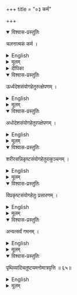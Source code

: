 +++
title = "०३ कर्म"

+++

<details open><summary>विश्वास-प्रस्तुतिः</summary>

चलनात्मकं कर्म ।
</details>

<details><summary>English</summary>

Action consists in motion
</details>

<details><summary>मूलम्</summary>

चलनात्मकं कर्म ।
</details>

<details><summary>दीपिका</summary>

कर्मणो लक्षणमाह **चलनेति**। उत्क्षेपणादीनां कार्यभेदमाह **ऊर्ध्वेति**। शरीरेति। वक्रतासम्पादकमाकुञ्चनम्। ऋजुतासम्पादकं प्रसारणमित्यर्थः।
</details>


<details open><summary>विश्वास-प्रस्तुतिः</summary>

ऊर्ध्वदेशसंयोगहेतुरुत्क्षेपणम् ।
</details>

<details><summary>English</summary>

Casting upward is the cause of conjunction with a higher place.
</details>

<details><summary>मूलम्</summary>

ऊर्ध्वदेशसंयोगहेतुरुत्क्षेपणम् ।
</details>


<details open><summary>विश्वास-प्रस्तुतिः</summary>

अधोदेशसंयोगहेतुरपक्षेपणम् ।
</details>

<details><summary>English</summary>

Casting downward is the cause of contact with a lower place.
</details>

<details><summary>मूलम्</summary>

अधोदेशसंयोगहेतुरपक्षेपणम् ।
</details>


<details open><summary>विश्वास-प्रस्तुतिः</summary>

शरीरसन्निकृष्टसंयोगहेतुराकुञ्चनम् ।
</details>

<details><summary>English</summary>

Contraction is the cause of the body's conjunction with only what is near.
</details>

<details><summary>मूलम्</summary>

शरीरसन्निकृष्टसंयोगहेतुराकुञ्चनम् ।
</details>


<details open><summary>विश्वास-प्रस्तुतिः</summary>

विप्रकृष्टसंयोगहेतुः प्रसारणम् ।
</details>

<details><summary>English</summary>

Dilation is the cause of conjunction with what is distant.
</details>

<details><summary>मूलम्</summary>

विप्रकृष्टसंयोगहेतुः प्रसारणम् ।
</details>


<details open><summary>विश्वास-प्रस्तुतिः</summary>

अन्यत्सर्वं गमनम् ।
</details>

<details><summary>English</summary>

Going is the name of every other variety of action
</details>

<details><summary>मूलम्</summary>

अन्यत्सर्वं गमनम् ।
</details>


<details open><summary>विश्वास-प्रस्तुतिः</summary>

पृथिव्यादिचतुष्टयमनोमात्रवृत्ति ॥ ६५॥
</details>

<details><summary>English</summary>

Action resides in the four beginning with Earth and in Mind.
</details>

<details><summary>मूलम्</summary>

पृथिव्यादिचतुष्टयमनोमात्रवृत्ति ॥ ६५॥
</details>


